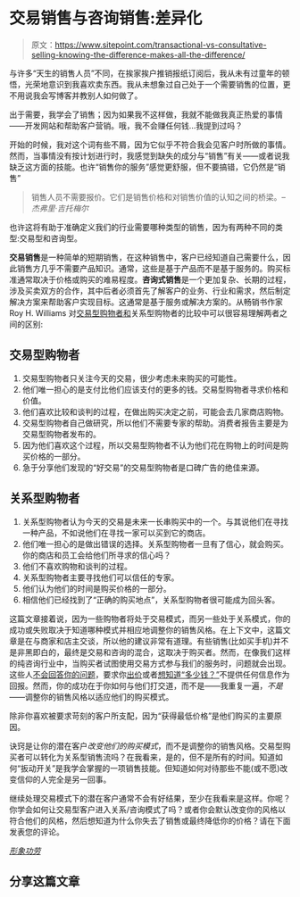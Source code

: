 # 交易销售与咨询销售:差异化

> 原文：<https://www.sitepoint.com/transactional-vs-consultative-selling-knowing-the-difference-makes-all-the-difference/>

与许多“天生的销售人员”不同，在挨家挨户推销报纸订阅后，我从未有过童年的顿悟，光荣地意识到我喜欢卖东西。我从未想象过自己处于一个需要销售的位置，更不用说我会写博客并教别人如何做了。

出于需要，我学会了销售；因为如果我不这样做，我就不能做我真正热爱的事情——开发网站和帮助客户营销。哦，我不会赚任何钱…我提到过吗？

开始的时候，我对这个词有些不屑，因为它似乎不符合我会见客户时所做的事情。然而，当事情没有按计划进行时，我感觉到缺失的成分与“销售”有关——或者说我缺乏这方面的技能。也许“销售你的服务”感觉更舒服，但不要搞错，它仍然是“销售”

> 销售人员不需要报价。它们是销售价格和对销售价值的认知之间的桥梁。*–杰弗里·吉托梅尔*

也许这将有助于准确定义我们的行业需要哪种类型的销售，因为有两种不同的类型:交易型和咨询型。

**交易销售**是一种简单的短期销售，在这种销售中，客户已经知道自己需要什么，因此销售方几乎不需要产品知识。通常，这些是基于产品而不是基于服务的。购买标准通常取决于价格或购买的难易程度。**咨询式销售**是一个更加复杂、长期的过程，涉及买卖双方的合作，其中后者必须首先了解客户的业务、行业和需求，然后制定解决方案来帮助客户实现目标。这通常是基于服务或解决方案的。从畅销书作家 Roy H. Williams 对[交易型购物者和](http://www.mondaymorningmemo.com/newsletters/read/1437 "The MondayMorningMemo of Roy H. Williams, the Wizard of Ads")关系型购物者的比较中可以很容易理解两者之间的区别:

## 交易型购物者

1.  交易型购物者只关注今天的交易，很少考虑未来购买的可能性。
2.  他们唯一担心的是支付比他们应该支付的更多的钱。交易型购物者寻求价格和价值。
3.  他们喜欢比较和谈判的过程，在做出购买决定之前，可能会去几家商店购物。
4.  交易型购物者自己做研究，所以他们不需要专家的帮助。消费者报告主要是为交易型购物者发布的。
5.  因为他们喜欢这个过程，所以交易型购物者不认为他们花在购物上的时间是购买价格的一部分。
6.  急于分享他们发现的“好交易”的交易型购物者是口碑广告的绝佳来源。

## 关系型购物者

1.  关系型购物者认为今天的交易是未来一长串购买中的一个。与其说他们在寻找一种产品，不如说他们在寻找一家可以买到它的商店。
2.  他们唯一担心的是做出错误的选择。关系型购物者一旦有了信心，就会购买。你的商店和员工会给他们所寻求的信心吗？
3.  他们不喜欢购物和谈判的过程。
4.  关系型购物者主要寻找他们可以信任的专家。
5.  他们认为他们的时间是购买价格的一部分。
6.  相信他们已经找到了“正确的购买地点”，关系型购物者很可能成为回头客。

这篇文章接着说，因为一些购物者将处于交易模式，而另一些处于关系模式，你的成功或失败取决于知道哪种模式并相应地调整你的销售风格。在上下文中，这篇文章是在与商家和店主交谈，所以他的建议非常有道理。有些销售(比如买手机)并不是非黑即白的，最终是交易和咨询的混合，这取决于购买者。然而，在像我们这样的纯咨询行业中，当购买者试图使用交易方式参与我们的服务时，问题就会出现。这些人[不会回答你的问题](https://www.sitepoint.com/3-more-reasons-youre-going-to-lose-that-sale/ "3 More Reasons You’re Going to Lose that Sale")，要求你[出价](https://www.sitepoint.com/proposals-are-for-wimps/ "Proposals are for Wimps")或者[想知道“多少钱？”](https://www.sitepoint.com/quoting-a-ballpark-home-run-or-strikeout/ "Quoting a Ballpark: Home Run or Strikeout?")不提供任何信息作为回报。然而，你的成功在于你如何与他们打交道，而不是——我重复一遍，*不是*——调整你的销售风格以适应他们的购买模式。

除非你喜欢被要求苛刻的客户所支配，因为“获得最低价格”是他们购买的主要原因。

诀窍是让你的潜在客户*改变他们的购买模式*，而不是调整你的销售风格。交易型购买者可以转化为关系型销售流吗？在我看来，是的，但不是所有的时间。知道如何“扳动开关”是我学会掌握的一项销售技能。但知道如何对待那些不能(或不愿)改变信仰的人完全是另一回事。

继续处理交易模式下的潜在客户通常不会有好结果，至少在我看来是这样。你呢？你学会如何让交易型客户进入关系/咨询模式了吗？或者你会默认改变你的风格以符合他们的风格，然后想知道为什么你失去了销售或最终降低你的价格？请在下面发表您的评论。

*[形象功劳](http://www.sxc.hu/profile/Pump)*

## 分享这篇文章